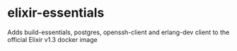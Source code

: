 # elixir-essentials
Adds build-essentials, postgres, openssh-client and erlang-dev client to the official Elixir v1.3 docker image
